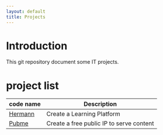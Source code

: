 ```yaml
---
layout: default
title: Projects
---
```


<head><link rel="stylesheet" href="./md.css"/><script src="./md.js"></script></head>


[//]: #(Reference)
[prj_hermann]: ./hermann
[prj_pubme]:   ./pubme


# Introduction
This git repository document some IT projects.


# project list

|code name|Description|
| - | - |
| [Hermann][prj_hermann] | Create a Learning Platform |
| [Pubme][prj_pubme] | Create a free public IP to serve content |
<br>

